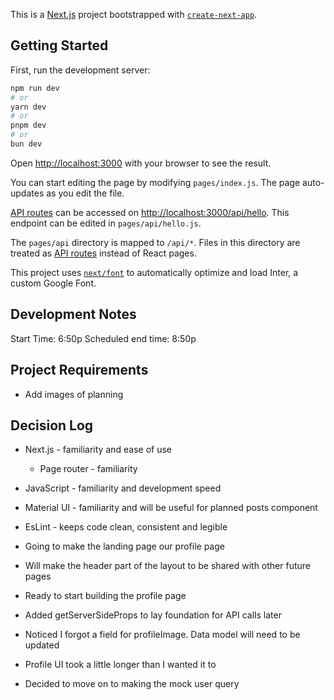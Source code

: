 This is a [Next.js](https://nextjs.org/) project bootstrapped with [`create-next-app`](https://github.com/vercel/next.js/tree/canary/packages/create-next-app).

## Getting Started

First, run the development server:

```bash
npm run dev
# or
yarn dev
# or
pnpm dev
# or
bun dev
```

Open [http://localhost:3000](http://localhost:3000) with your browser to see the result.

You can start editing the page by modifying `pages/index.js`. The page auto-updates as you edit the file.

[API routes](https://nextjs.org/docs/api-routes/introduction) can be accessed on [http://localhost:3000/api/hello](http://localhost:3000/api/hello). This endpoint can be edited in `pages/api/hello.js`.

The `pages/api` directory is mapped to `/api/*`. Files in this directory are treated as [API routes](https://nextjs.org/docs/api-routes/introduction) instead of React pages.

This project uses [`next/font`](https://nextjs.org/docs/basic-features/font-optimization) to automatically optimize and load Inter, a custom Google Font.

## Development Notes

Start Time: 6:50p
Scheduled end time: 8:50p

## Project Requirements

- Add images of planning

## Decision Log

- Next.js - familiarity and ease of use
  - Page router - familiarity
- JavaScript - familiarity and development speed
- Material UI - familiarity and will be useful for planned posts component
- EsLint - keeps code clean, consistent and legible

- Going to make the landing page our profile page
- Will make the header part of the layout to be shared with other future pages

- Ready to start building the profile page
- Added getServerSideProps to lay foundation for API calls later
- Noticed I forgot a field for profileImage. Data model will need to be updated

- Profile UI took a little longer than I wanted it to
- Decided to move on to making the mock user query
